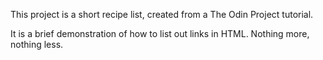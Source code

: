 This project is a short recipe list, created from a The Odin Project tutorial.

It is a brief demonstration of how to list out links in HTML. Nothing more, nothing less.